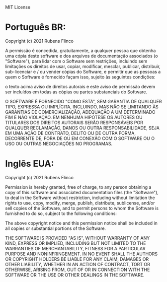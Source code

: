 MIT License

# Português BR:

Copyright (c) 2021 Rubens Flinco

A permissão é concedida, gratuitamente, a qualquer pessoa que obtenha uma cópia 
deste software e dos arquivos de documentação associados (o "Software"), para lidar 
com o Software sem restrições, incluindo sem limitações os direitos 
de usar, copiar, modificar, mesclar, publicar, distribuir, sub-licenciar e / ou vender 
cópias do Software, e permitir que as pessoas a quem o Software é 
fornecido façam isso, sujeito às seguintes condições: 

o texto acima aviso de direitos autorais e este aviso de permissão devem ser incluídos em todas as 
cópias ou partes substanciais do Software. 

O SOFTWARE É FORNECIDO "COMO ESTÁ", SEM GARANTIA DE QUALQUER TIPO, EXPRESSA OU
IMPLÍCITA, INCLUINDO, MAS NÃO SE LIMITANDO ÀS GARANTIAS DE COMERCIALIZAÇÃO, 
ADEQUAÇÃO A UM DETERMINADO FIM E NÃO VIOLAÇÃO. EM NENHUMA HIPÓTESE OS 
AUTORES OU TITULARES DOS DIREITOS AUTORAIS SERÃO RESPONSÁVEIS POR QUALQUER RECLAMAÇÃO, DANOS OU OUTRA 
RESPONSABILIDADE, SEJA EM UMA AÇÃO DE CONTRATO, DELITO OU DE OUTRA FORMA, DECORRENTE DE, 
FORA DE OU EM CONEXÃO COM O SOFTWARE OU O USO OU OUTRAS NEGOCIAÇÕES NO 
PROGRAMAS.

# Inglês EUA:

Copyright (c) 2021 Rubens Flinco

Permission is hereby granted, free of charge, to any person obtaining a copy
of this software and associated documentation files (the "Software"), to deal
in the Software without restriction, including without limitation the rights
to use, copy, modify, merge, publish, distribute, sublicense, and/or sell
copies of the Software, and to permit persons to whom the Software is
furnished to do so, subject to the following conditions:

The above copyright notice and this permission notice shall be included in all
copies or substantial portions of the Software.

THE SOFTWARE IS PROVIDED "AS IS", WITHOUT WARRANTY OF ANY KIND, EXPRESS OR
IMPLIED, INCLUDING BUT NOT LIMITED TO THE WARRANTIES OF MERCHANTABILITY,
FITNESS FOR A PARTICULAR PURPOSE AND NONINFRINGEMENT. IN NO EVENT SHALL THE
AUTHORS OR COPYRIGHT HOLDERS BE LIABLE FOR ANY CLAIM, DAMAGES OR OTHER
LIABILITY, WHETHER IN AN ACTION OF CONTRACT, TORT OR OTHERWISE, ARISING FROM,
OUT OF OR IN CONNECTION WITH THE SOFTWARE OR THE USE OR OTHER DEALINGS IN THE
SOFTWARE.

